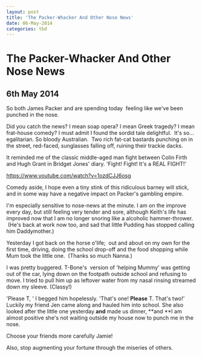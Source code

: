 ```yaml
---
layout: post
title: 'The Packer-Whacker And Other Nose News'
date: 06-May-2014
categories: tbd
---
```


# The Packer-Whacker And Other Nose News

## 6th May 2014

So both James Packer and are spending today  feeling like we've been punched in the nose.

Did you catch the news? I mean soap opera? I mean Greek tragedy? I mean frat-house comedy? I must admit I found the sordid tale delightful.  It's so... egalitarian. So bloody Australian.  Two rich fat-cat bastards punching on in the street,   red-faced, sunglasses falling off, ruining their trackie dacks.

It reminded me of the classic middle-aged man fight between Colin Firth and Hugh Grant in Bridget Jones' diary. 'Fight! Fight! It's a REAL FIGHT!'

https://www.youtube.com/watch?v=1ozdCJJ6osg

Comedy aside, I hope even a tiny stink of this ridiculous barney will stick, and in some way have a negative impact on Packer's gambling empire.

I'm especially sensitive to nose-news at the minute. I am on the improve every day, but still feeling very tender and sore, although Keith's life has improved now that I am no longer snoring like a alcoholic hammer-thrower.  (He's back at work now too, and sad that little Pudding has stopped calling him Daddymother.)

Yesterday I got back on the horse o'life;  out and about on my own for the first time, driving, doing the school drop-off and the food shopping while Mum took the little one.  (Thanks so much Nanna.)

I was pretty buggered. T-Bone's  version of 'helping Mummy' was getting out of the car, lying down on the footpath outside school and refusing to move. I tried to pull him up as leftover water from my nasal rinsing streamed down my sleeve. (Classy!)

'Please T, ' I begged him hopelessly. 'That's one! **Please** T. That's two!' Luckily my friend Jen came along and hauled him into school. She also looked after the little one yesterday **and** made us dinner, **and **I am almost positive she's not waiting outside my house now to punch me in the nose.

Choose your friends more carefully Jamie!

Also, stop augmenting your fortune through the miseries of others.
